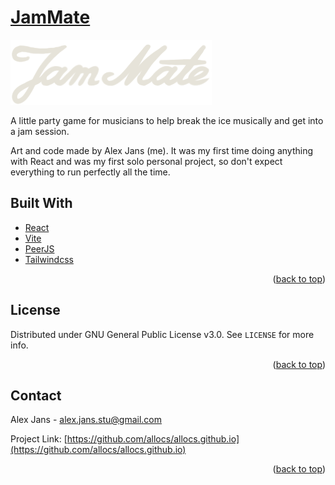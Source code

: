 # [JamMate](https://allocs.github.io/)

![logo](https://github.com/allocs/allocs.github.io/blob/main/src/assets/images/JamMateLogoOffwhite.png)

A little party game for musicians to help break the ice musically and get into a jam session.

Art and code made by Alex Jans (me). It was my first time doing anything with React and was my first solo personal project, so don't expect everything to run perfectly all the time.

## Built With

- [React](https://react.dev/)
- [Vite](https://vitejs.dev/)
- [PeerJS](https://peerjs.com/)
- [Tailwindcss](https://tailwindcss.com/)

<p align="right">(<a href="#readme-top">back to top</a>)</p>

## License

Distributed under GNU General Public License v3.0. See `LICENSE` for more info.

<p align="right">(<a href="#readme-top">back to top</a>)</p>

## Contact

Alex Jans - alex.jans.stu@gmail.com

Project Link: [https://github.com/allocs/allocs.github.io](https://github.com/allocs/allocs.github.io)

<p align="right">(<a href="#readme-top">back to top</a>)</p>
